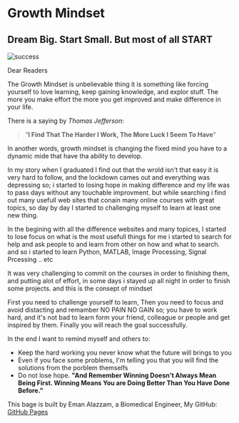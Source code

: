 # **Growth Mindset**
## Dream Big. Start Small. But most of all START
![success](https://www.roliedema.com/images/success-iceberg.jpg)

Dear Readers 

The Growth Mindset is unbelievable thing it is something like forcing yourself to love learning, keep gaining knowledge, and explor stuff. The more you make effort the more you get improved and make difference in your life.

There is a saying by _Thomas Jefferson_: 
>"**I Find That The Harder I Work, The More Luck I Seem To Have**"

In another words, growth mindset is changing the fixed mind you have to a dynamic mide that have tha ability to develop.

In my story when I graduated I find out that the wrold isn't that easy it is very hard to follow, and the lockdown cames out and everything was depressing so; i started to losing hope in making difference and my life was to pass days without any touchable improvment.
but while searching i find out many usefull web sites that conain many online courses with great topics, so day by day I started to challenging myself to learn at least one new thing.

In the begining with all the difference websites and many topices, I started to lose focus on what is the most usefull things for me i started to search for help and ask people to and learn from other on how and what to search. and so i started to learn Python, MATLAB, Image Processing, Signal Prcessing .. etc

It was very challenging to commit on the courses in order to finishing them, and putting alot of effort, in some days i stayed up all night in order to finish some projects.
and this is the consept of mindset 

First you need to challenge yourself to learn, Then you need to focus and avoid distacting and remamber NO PAIN NO GAIN so; you have to work hard, and it's not bad to learn form your friend, colleague or people and get inspired by them. Finally you will reach the goal successfully.

In the end I want to remind myself and others to:
* Keep the hard working you never know what the future will brings to you  
* Even if you face some problems, I'm telling you that you will find the solutions from the porblem themselfs
* Do not lose hope.
**"And Remember Winning Doesn't Always Mean Being First. Winning Means You are Doing Better Than You Have Done Before."** 


This bage is built by Eman Alazzam, a Biomedical Engineer, My GitHub: [GitHub Pages](https://github.com/EmanAlazzam)
